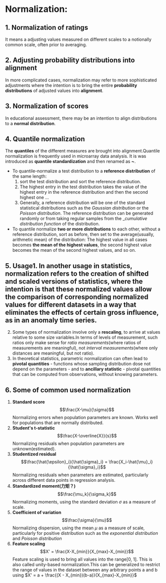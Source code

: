 # Normalization:
## 1. Normalization of ratings
It means a adjusting values measured on different scales to a notionally common scale, often prior to averaging.
## 2. Adjusting probability distributions into alignment
In more complicated cases, normalization may refer to more sophisticated adjustments where the intention is to bring the entire **probability distributions** of adjusted values into **alignment**.
## 3. Normalization of scores
 In educational assessment, there may be an intention to align distributions to a **normal distribution**.
## 4. Quantile normalization
   The **quantiles** of the different measures are brought into alignment.Quantile normalization is frequently used in microarray data analysis. It is was introduced as     **quantile standardization** and then renamed as **~**. 
   * To quantile-normalize a test distribution to a **reference distribution** of the same length:
     1. sort the test distribution and sort the reference distribution. 
     2. The highest entry in the test distribution takes the value of the highest entry in the reference distribution and then the second highest one ...
     3. Generally, a reference distribution will be one of the standard statistical distributions such as the _Gaussian distribution_ or the _Poisson distribution_. The reference distribution can be generated randomly or from taking regular samples from the __cumulative distribution function_ of the distribution.
   * To quantile normalize **two or more distributions** to each other, without a reference distribution, sort as before, then set to the average(usually, arithmetic mean) of the distribution: The highest value in all cases becomes **the mean of the highest values**, the second highest value becomes the mean of the second highest values, and so on.
## 5. Usage1. In another usage in statistics, normalization refers to **the creation of shifted and scaled versions of statistics**, where the intention is that these normalized values allow the comparison of corresponding normalized values for different datasets in a way that eliminates the effects of certain gross influence, as in an anomaly time series.
2. Some types of normalization involve only a **rescaling**, to arrive at values relative to some size variables.In terms of levels of measurement, such ratios only make sense for _ratio measurements_(where ratios of measurements are meaningful), not _interval measurements_(where only distances are meaningful, but not ratio).
4. In theoretical statistics, parametric normalization can often lead to **pivotal quantities** - functions whose sampling distribution dose not depend on the parameters - and to **ancillary statistic** - pivotal quantities that can be computed from observations, without knowing parameters.
## 6. Some of common used normalization
1. **Standard score**
    $$\frac{X-\mu}{\sigma}$$
    Normalizing errors when population parameters are known. Works well for populations that are normally distributed.
2. **Student's t-statistic**
    $$\frac{X-\overline{X}}{s}$$
    Normalizing residuals when population parameters are unknown(estimated).
3. **Studentized residual**
    $$\frac{\hat{\epsilon}_i}{\hat{\sigma}_i} = \frac{X_i-\hat{\mu}_i}{\hat{\sigma}_i}$$
    Normalizing residuals when parameters are estimated, particularly across different data points in regression analysis.
4. **Standardized moment(力矩？)**
    $$\frac{\mu_k}{\sigma_k}$$
    Normalizing moments, using the standard deviation $\sigma$ as a measure of scale.
5. **Coefficient of variation**
    $$\frac{\sigma}{\mu}$$
    Normalizing dispersion, using the mean $\mu$ as a measure of scale, particularly for positive distribution such as the _exponential distribution_ and _Poisson distribution_
6. **Feature scaling**
    $$X' = \frac{X-X_{min}}{X_{max}-X_{min}}$$
    Feature scaling is used to bring all values into the range[0, 1]. This is also called unity-based normalization.This can be generalized to restrict the range of values in the dataset between any arbitrary points a and b using  $X' = a + \frac{(X - X_{min})(b-a)}{X_{max}-X_{min}}$
